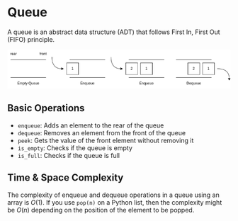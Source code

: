 # Queue

A queue is an abstract data structure (ADT) that follows First In, First Out (FIFO) principle.

![Simple Queue](simple_queue.png)

## Basic Operations

- `enqueue`: Adds an element to the rear of the queue
- `dequeue`: Removes an element from the front of the queue
- `peek`: Gets the value of the front element without removing it
- `is_empty`: Checks if the queue is empty
- `is_full`: Checks if the queue is full

## Time & Space Complexity

The complexity of enqueue and dequeue operations in a queue using an array is $O(1)$. If you use `pop(n)` on a Python list, then the complexity might be $O(n)$ depending on the position of the element to be popped.